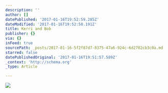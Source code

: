 ```yaml
---
description: ''
author: []
datePublished: '2017-01-16T19:52:59.285Z'
dateModified: '2017-01-16T19:52:58.191Z'
title: Kerri and Bob
publisher: {}
via: {}
inFeed: true
sourcePath: _posts/2017-01-16-5f2f87d7-8375-47a6-924c-6d2702cb3c0a.md
starred: false
datePublishedOriginal: '2017-01-16T19:51:57.589Z'
_context: 'http://schema.org'
_type: Article

---
```

![](https://the-grid-user-content.s3-us-west-2.amazonaws.com/b5bfe420-2cdf-4484-bf05-d4d1cbf1f4d4.jpg)